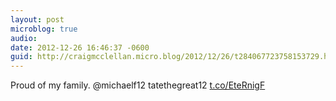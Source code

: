 ```yaml
---
layout: post
microblog: true
audio: 
date: 2012-12-26 16:46:37 -0600
guid: http://craigmcclellan.micro.blog/2012/12/26/t284067723758153729.html
---
```

Proud of my family. @michaelf12 tatethegreat12 [t.co/EteRnigF](http://t.co/EteRnigF)
